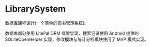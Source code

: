 # LibrarySystem
数据库课程设计(一个简单的图书管理系统)。

数据库部分使用 LitePal ORM 框架实现，搜索记录使用 Android 提供的 SQLiteOpenHelper 实现，修改模块与统计分析模块使用了 MVP 模式实现。
